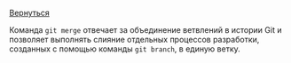 [Вернуться](../readme.md)

Команда `git merge` отвечает за объединение ветвлений в истории Git и позволяет выполнять слияние отдельных процессов разработки, созданных с помощью команды `git branch`, в единую ветку.
